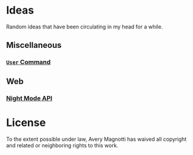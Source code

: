 # Ideas

Random ideas that have been circulating in my head for a while.

## Miscellaneous

### [`User` Command](misc/user-command)

## Web

### [Night Mode API](web/night-mode-api)

# License

To the extent possible under law, Avery Magnotti has waived all copyright and related or neighboring rights to this work.
